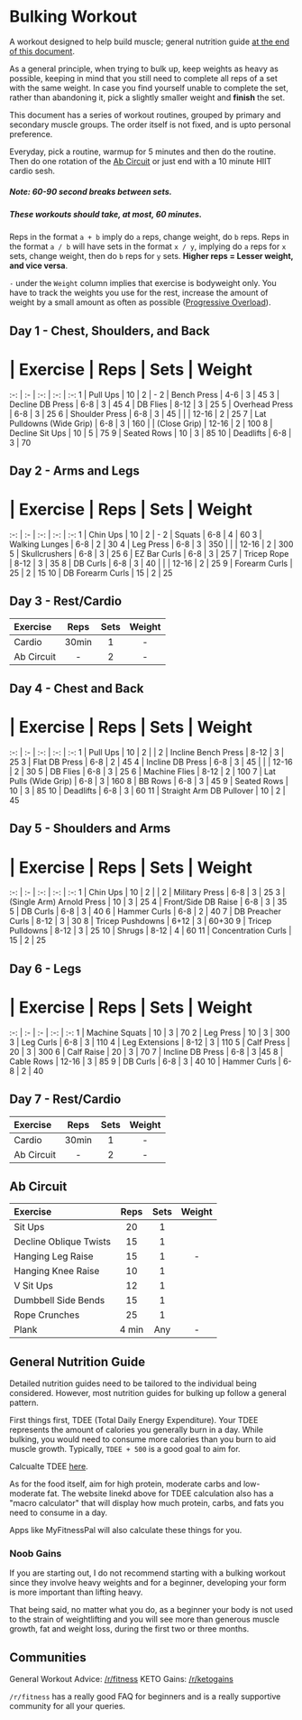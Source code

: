 # Bulking Workout

A workout designed to help build muscle; general nutrition guide [at the end of this document](#general-nutrition-guide).

As a general principle, when trying to bulk up, keep weights as heavy as possible, keeping in mind that you still need to complete all reps of a set with the same weight. In case you find yourself unable to complete the set, rather than abandoning it, pick a slightly smaller weight and **finish** the set.

This document has a series of workout routines, grouped by primary and secondary muscle groups. The order itself is not fixed, and is upto personal preference.

Everyday, pick a routine, warmup for 5 minutes and then do the routine. Then do one rotation of the [Ab Circuit](#ab-circuit) or just end with a 10 minute HIIT cardio sesh.

##### Note: 60-90 second breaks between sets.
##### These workouts should take, at most, 60 minutes.

Reps in the format `a + b` imply do `a` reps, change weight, do `b` reps.
Reps in the format `a / b` will have sets in the format `x / y`, implying do `a` reps for `x` sets, change weight, then do `b` reps for `y` sets. **Higher reps = Lesser weight, and vice versa**.

`-` under the `Weight` column implies that exercise is bodyweight only. You have to track the weights you use for the rest, increase the amount of weight by a small amount as often as possible ([Progressive Overload](https://en.wikipedia.org/wiki/Progressive_overload)).



## Day 1 - Chest, Shoulders, and Back

# | Exercise | Reps | Sets | Weight
:-: | :- | :-: | :-: | :-:
1 | Pull Ups | 10 | 2 | -
2 | Bench Press | 4-6 | 3 | 45 
3 | Decline DB Press | 6-8 | 3 | 45
4 | DB Flies | 8-12 | 3 | 25
5 | Overhead Press | 6-8 | 3 | 25
6 | Shoulder Press | 6-8 | 3 | 45
 | | | 12-16 | 2 | 25
7 | Lat Pulldowns (Wide Grip) | 6-8 | 3 | 160
 | | (Close Grip) | 12-16 | 2 | 100
8 | Decline Sit Ups | 10 | 5 | 75
9 | Seated Rows | 10 | 3 | 85
10 | Deadlifts | 6-8 | 3 | 70


## Day 2 - Arms and Legs

# | Exercise | Reps | Sets | Weight
:-: | :- | :-: | :-: | :-:
1 | Chin Ups | 10 | 2 | -
2 | Squats | 6-8 | 4 | 60
3 | Walking Lunges | 6-8 | 2 | 30
4 | Leg Press | 6-8 | 3 | 350
 | | | 12-16 | 2 | 300
5 | Skullcrushers | 6-8 | 3 | 25
6 | EZ Bar Curls | 6-8 | 3 | 25
7 | Tricep Rope | 8-12 | 3 | 35
8 | DB Curls | 6-8 | 3 | 40
 | | | 12-16 | 2 | 25
9 | Forearm Curls | 25 | 2 | 15
10 | DB Forearm Curls | 15 | 2 | 25


## Day 3 - Rest/Cardio

Exercise | Reps | Sets | Weight
:- | :-: | :-: | :-:
Cardio | 30min | 1 | -
Ab Circuit | - | 2 | -


## Day 4 - Chest and Back

# | Exercise | Reps | Sets | Weight
:-: | :- | :-: | :-: | :-:
1 | Pull Ups | 10 | 2 | |
2 | Incline Bench Press | 8-12 | 3 | 25
3 | Flat DB Press | 6-8 | 2 | 45
4 | Incline DB Press | 6-8 | 3 | 45
 | | | 12-16 | 2 | 30
5 | DB Flies | 6-8 | 3 | 25
6 | Machine Flies | 8-12 | 2 | 100
7 | Lat Pulls (Wide Grip) | 6-8 | 3 | 160
8 | BB Rows | 6-8 | 3 | 45
9 | Seated Rows | 10 | 3 | 85
10 | Deadlifts | 6-8 | 3 | 60
11 | Straight Arm DB Pullover | 10 | 2 | 45


## Day 5 - Shoulders and Arms

# | Exercise | Reps | Sets | Weight
:-: | :- | :-: | :-: | :-:
1 | Chin Ups | 10 | 2 | |
2 | Military Press | 6-8 | 3 | 25
3 | (Single Arm) Arnold Press | 10 | 3 | 25
4 | Front/Side DB Raise | 6-8 | 3 | 35
5 | DB Curls | 6-8 | 3 | 40
6 | Hammer Curls | 6-8 | 2 | 40
7 | DB Preacher Curls | 8-12 | 3 | 30
8 | Tricep Pushdowns | 6+12 | 3 | 60+30
9 | Tricep Pulldowns | 8-12 | 3 | 25
10 | Shrugs | 8-12 | 4 | 60
11 | Concentration Curls | 15 | 2 | 25


## Day 6 - Legs 

# | Exercise | Reps | Sets | Weight
:-: | :- | :- | :-: | :-:
1 | Machine Squats | 10 | 3 | 70
2 | Leg Press | 10 | 3 | 300
3 | Leg Curls | 6-8 | 3 | 110
4 | Leg Extensions | 8-12 | 3 | 110
5 | Calf Press | 20 | 3 | 300
6 | Calf Raise | 20 | 3 | 70
7 | Incline DB Press | 6-8 | 3 |45
8 | Cable Rows | 12-16 | 3 | 85
9 | DB Curls | 6-8 | 3 | 40
10 | Hammer Curls | 6-8 | 2 | 40

## Day 7 - Rest/Cardio

Exercise | Reps | Sets | Weight
:- | :-: | :-: | :-:
Cardio | 30min | 1 | -
Ab Circuit | - | 2 | -


## Ab Circuit

Exercise | Reps | Sets | Weight
:- | :-: | :-: | :-:
Sit Ups | 20 | 1 | 
Decline Oblique Twists | 15 | 1 | 
Hanging Leg Raise | 15 | 1 | -
Hanging Knee Raise | 10 | 1 | 
V Sit Ups | 12 | 1 | 
Dumbbell Side Bends | 15 | 1 | 
Rope Crunches | 25 | 1 | 
Plank | 4 min | Any | -


## General Nutrition Guide

Detailed nutrition guides need to be tailored to the individual being considered. However, most nutrition guides for bulking up follow a general pattern.

First things first, TDEE (Total Daily Energy Expenditure). Your TDEE represents the amount of calories you generally burn in a day. While bulking, you would need to consume more calories than you burn to aid muscle growth. Typically, `TDEE + 500` is a good goal to aim for.

Calcualte TDEE [here](https://www.iifym.com/tdee-calculator/).

As for the food itself, aim for high protein, moderate carbs and low-moderate fat. The website linekd above for TDEE calculation also has a "macro calculator" that will display how much protein, carbs, and fats you need to consume in a day.

Apps like MyFitnessPal will also calculate these things for you.


### Noob Gains

If you are starting out, I do not recommend starting with a bulking workout since they involve heavy weights and for a beginner, developing your form is more important than lifting heavy.

That being said, no matter what you do, as a beginner your body is not used to the strain of weightlifting and you will see more than generous muscle growth, fat and weight loss, during the first two or three months.

## Communities 

General Workout Advice: [/r/fitness](https://www.reddit.com/r/fitness/)
KETO Gains: [/r/ketogains](https://www.reddit.com/r/ketogains/)

`/r/fitness` has a really good FAQ for beginners and is a really supportive community for all your queries.
